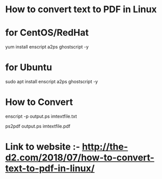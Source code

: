 #  How to convert text to PDF in Linux #

# for CentOS/RedHat
yum install enscript a2ps ghostscript -y

# for Ubuntu
sudo apt install enscript a2ps ghostscript -y

# How to Convert

enscript -p output.ps imtextfile.txt

ps2pdf output.ps imtextfile.pdf

# Link to website :- http://the-d2.com/2018/07/how-to-convert-text-to-pdf-in-linux/
